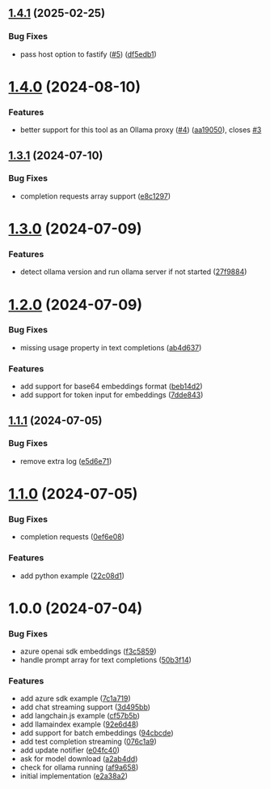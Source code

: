 ## [1.4.1](https://github.com/sinedied/ollamazure/compare/1.4.0...1.4.1) (2025-02-25)


### Bug Fixes

* pass host option to fastify ([#5](https://github.com/sinedied/ollamazure/issues/5)) ([df5edb1](https://github.com/sinedied/ollamazure/commit/df5edb1a9550e4530ce638ffce6957a1ff0f4e0a))

# [1.4.0](https://github.com/sinedied/ollamazure/compare/1.3.1...1.4.0) (2024-08-10)


### Features

* better support for this tool as an Ollama proxy ([#4](https://github.com/sinedied/ollamazure/issues/4)) ([aa19050](https://github.com/sinedied/ollamazure/commit/aa19050fb4e717b59881a3a80648cdb072f2b9f4)), closes [#3](https://github.com/sinedied/ollamazure/issues/3)

## [1.3.1](https://github.com/sinedied/ollamazure/compare/1.3.0...1.3.1) (2024-07-10)


### Bug Fixes

* completion requests array support ([e8c1297](https://github.com/sinedied/ollamazure/commit/e8c129770556933071d5c463819078c983525073))

# [1.3.0](https://github.com/sinedied/ollamazure/compare/1.2.0...1.3.0) (2024-07-09)


### Features

* detect ollama version and run ollama server if not started ([27f9884](https://github.com/sinedied/ollamazure/commit/27f9884ddb3eedcdabd33042851ad8e4d860de66))

# [1.2.0](https://github.com/sinedied/ollamazure/compare/1.1.1...1.2.0) (2024-07-09)


### Bug Fixes

* missing usage property in text completions ([ab4d637](https://github.com/sinedied/ollamazure/commit/ab4d6377200bc90b48abe7131e75d7fb07890c1b))


### Features

* add support for base64 embeddings format ([beb14d2](https://github.com/sinedied/ollamazure/commit/beb14d2a3fd3738eac0f78d52afb4bbbda019822))
* add support for token input for embeddings ([7dde843](https://github.com/sinedied/ollamazure/commit/7dde84309f6980c6ee518616a1a67c535b8dfa26))

## [1.1.1](https://github.com/sinedied/ollamazure/compare/1.1.0...1.1.1) (2024-07-05)


### Bug Fixes

* remove extra log ([e5d6e71](https://github.com/sinedied/ollamazure/commit/e5d6e712b708a8bc870043c883a767a737e90132))

# [1.1.0](https://github.com/sinedied/ollamazure/compare/1.0.0...1.1.0) (2024-07-05)


### Bug Fixes

* completion requests ([0ef6e08](https://github.com/sinedied/ollamazure/commit/0ef6e082366e833d3a51327dc4c2ecd9a6128c70))


### Features

* add python example ([22c08d1](https://github.com/sinedied/ollamazure/commit/22c08d1692170b3d6d44f038703fb88829e86e75))

# 1.0.0 (2024-07-04)


### Bug Fixes

* azure openai sdk embeddings ([f3c5859](https://github.com/sinedied/ollamazure/commit/f3c5859e88e7a73a645821793b9734a02c2beb64))
* handle prompt array for text completions ([50b3f14](https://github.com/sinedied/ollamazure/commit/50b3f142054c9adb7122c2b2c18c2c8a7dbb4b18))


### Features

* add azure sdk example ([7c1a719](https://github.com/sinedied/ollamazure/commit/7c1a7196c8af6be100a999636bc71d7783089af4))
* add chat streaming support ([3d495bb](https://github.com/sinedied/ollamazure/commit/3d495bbb1b8284535067e1311b030cd0d2a00f8e))
* add langchain.js example ([cf57b5b](https://github.com/sinedied/ollamazure/commit/cf57b5b093d9b24eddb51e0de6f2ea75404057fe))
* add llamaindex example ([92e6d48](https://github.com/sinedied/ollamazure/commit/92e6d4847d7d515aa7b4875a4d91681bd81a07f7))
* add support for batch embeddings ([94cbcde](https://github.com/sinedied/ollamazure/commit/94cbcde7078af85f922f4853a568e2b76bc5230a))
* add test completion streaming ([076c1a9](https://github.com/sinedied/ollamazure/commit/076c1a9d029156508b0a5dbb89dd6f27f1895cd4))
* add update notifier ([e04fc40](https://github.com/sinedied/ollamazure/commit/e04fc400b6f47b370733e6a84d9600a7a5016ea1))
* ask for model download ([a2ab4dd](https://github.com/sinedied/ollamazure/commit/a2ab4dd904cb82c539c4f0865b31f79349883cc1))
* check for ollama running ([af9a658](https://github.com/sinedied/ollamazure/commit/af9a6580b5fcf35169e142ad7852431603674669))
* initial implementation ([e2a38a2](https://github.com/sinedied/ollamazure/commit/e2a38a260e50e75e85d996437625e2936946ca41))
